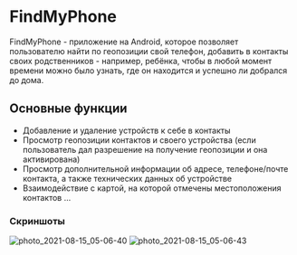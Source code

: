 # FindMyPhone

FindMyPhone - приложение на Android, которое позволяет пользователю найти по геопозиции свой телефон, 
добавить в контакты своих родственников - например, ребёнка, чтобы в любой момент времени можно было узнать, 
где он находится и успешно ли добрался до дома.

## Основные функции

* Добавление и удаление устройств к себе в контакты 
* Просмотр геопозиции контактов и своего устройства (если пользователь дал разрешение на получение геопозиции и она активирована)
* Просмотр дополнительной информации об адресе, телефоне/почте контакта, а также технических данных об устройстве
* Взаимодействие с картой, на которой отмечены местоположения контактов
...

### Скриншоты
![photo_2021-08-15_05-06-40](https://user-images.githubusercontent.com/28806684/129457719-b41fface-3f55-411b-b128-239f0ab649c8.jpg)
![photo_2021-08-15_05-06-43](https://user-images.githubusercontent.com/28806684/129457721-7dbbb68c-27f5-4101-930b-019213cf0911.jpg)
